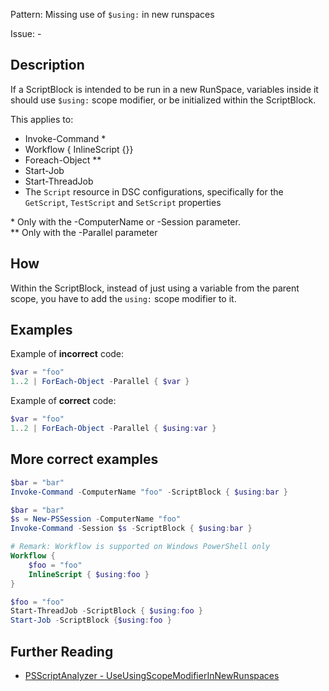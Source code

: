 Pattern: Missing use of `$using:` in new runspaces

Issue: -

## Description

If a ScriptBlock is intended to be run in a new RunSpace, variables inside it should use `$using:` scope modifier, or be initialized within the ScriptBlock.

This applies to:

- Invoke-Command *
- Workflow { InlineScript {}}
- Foreach-Object **
- Start-Job
- Start-ThreadJob
- The `Script` resource in DSC configurations, specifically for the `GetScript`, `TestScript` and `SetScript` properties

\* Only with the -ComputerName or -Session parameter.  
\*\* Only with the -Parallel parameter

## How

Within the ScriptBlock, instead of just using a variable from the parent scope, you have to add the `using:` scope modifier to it.

## Examples

Example of **incorrect** code:

```PowerShell
$var = "foo"
1..2 | ForEach-Object -Parallel { $var }
```

Example of **correct** code:

```PowerShell
$var = "foo"
1..2 | ForEach-Object -Parallel { $using:var }
```

## More correct examples

```powershell
$bar = "bar"
Invoke-Command -ComputerName "foo" -ScriptBlock { $using:bar }
```

```powershell
$bar = "bar"
$s = New-PSSession -ComputerName "foo"
Invoke-Command -Session $s -ScriptBlock { $using:bar }
```

```powershell
# Remark: Workflow is supported on Windows PowerShell only
Workflow { 
    $foo = "foo"
    InlineScript { $using:foo }
}
```

```powershell
$foo = "foo"
Start-ThreadJob -ScriptBlock { $using:foo }
Start-Job -ScriptBlock {$using:foo }
```

## Further Reading

* [PSScriptAnalyzer - UseUsingScopeModifierInNewRunspaces](https://github.com/PowerShell/PSScriptAnalyzer/tree/master/docs/Rules/UseUsingScopeModifierInNewRunspaces.md)